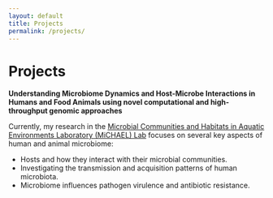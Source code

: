 ```yaml
---
layout: default
title: Projects
permalink: /projects/
---
```


# Projects

**Understanding Microbiome Dynamics and Host-Microbe Interactions in Humans and Food Animals using novel computational and high-throughput genomic approaches**

Currently, my research in the [Microbial Communities and Habitats in Aquatic Environments Laboratory (MiCHAEL) Lab]( https://sites.google.com/site/kkormas/) focuses on several key aspects of human and animal microbiome:


- Hosts and how they interact with their microbial communities.
- Investigating the transmission and acquisition patterns of human microbiota.
- Microbiome influences pathogen virulence and antibiotic resistance.
  
